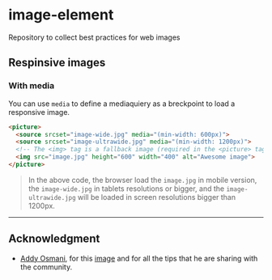 # image-element

Repository to collect best practices for web images

## Respinsive images

### With media

You can use `media` to define a mediaquiery as a breckpoint to load a responsive image.

```html
<picture>
  <source srcset="image-wide.jpg" media="(min-width: 600px)">
  <source srcset="image-ultrawide.jpg" media="(min-width: 1200px)">
  <!-- The <img> tag is a fallback image (required in the <picture> tag) -->
  <img src="image.jpg" height="600" width="400" alt="Awesome image">
</picture>
```

> In the above code, the browser load the `image.jpg` in mobile version, the `image-wide.jpg` in tablets resolutions or bigger, and the `image-ultrawide.jpg` will be loaded in screen resolutions bigger than 1200px.

<hr>

## Acknowledgment

- [Addy Osmani](https://github.com/addyosmani), for this [image](images/image-assy-ormani.jpg) and for all the tips that he are sharing with the community.